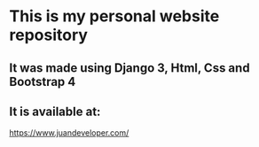 # This is my personal website repository
## It was made using Django 3, Html, Css and Bootstrap 4
## It is available at:
https://www.juandeveloper.com/
